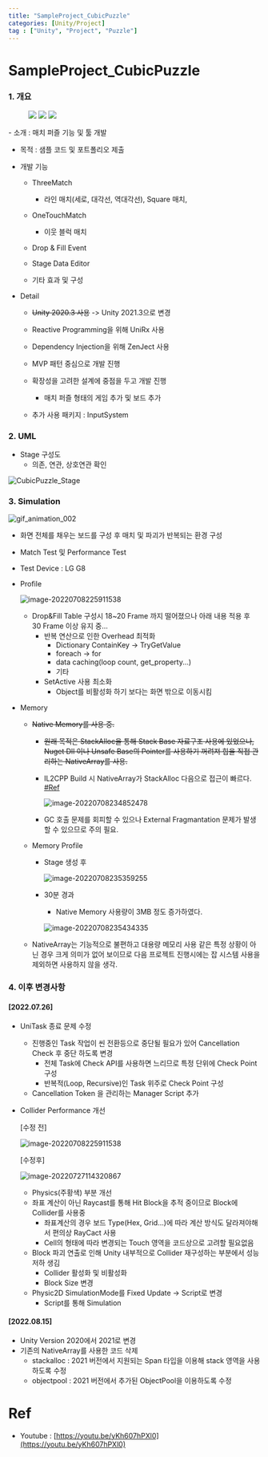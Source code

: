 ```yaml
---
title: "SampleProject_CubicPuzzle"
categories: [Unity/Project]
tag : ["Unity", "Project", "Puzzle"]
---
```




# SampleProject_CubicPuzzle

### 1. 개요

<figure class="half">
    <image src = "https://raw.githubusercontent.com/hns17/ImageContainer/main/img/ThreeMatch.gif"/>
    <image src = "https://raw.githubusercontent.com/hns17/ImageContainer/main/img/OneTouch.gif"/>
    <img src = "https://raw.githubusercontent.com/hns17/ImageContainer/main/img/CubicPuzzleEdit.gif" allign = "left" />
</figure>
- 소개 : 매치 퍼즐 기능 및 툴 개발

- 목적 : 샘플 코드 및 포트폴리오 제출

- 개발 기능 

    - ThreeMatch
      - 라인 매치(세로, 대각선, 역대각선), Square 매치,
    - OneTouchMatch
      - 이웃 블럭 매치

    - Drop & Fill Event

    - Stage Data Editor

    - 기타 효과 및 구성

- Detail

  - ~~Unity 2020.3 사용~~ -> Unity 2021.3으로 변경
  - Reactive Programming을 위해 UniRx 사용

  - Dependency Injection을 위해 ZenJect 사용
  - MVP 패턴 중심으로 개발 진행

  - 확장성을 고려한 설계에 중점을 두고 개발 진행
    - 매치 퍼즐 형태의 게임 추가 및 보드 추가
  - 추가 사용 패키지 : InputSystem




### 2. UML

- Stage 구성도
  - 의존, 연관, 상호연관 확인

![CubicPuzzle_Stage](https://raw.githubusercontent.com/hns17/ImageContainer/main/img/CubicPuzzle_Stage.png)

### 3. Simulation

![gif_animation_002](https://raw.githubusercontent.com/hns17/ImageContainer/main/img/gif_animation_002-1657289632295.gif)

- 화면 전체를 채우는 보드를 구성 후 매치 및 파괴가 반복되는 환경 구성

- Match Test 및 Performance Test

- Test Device : LG G8

- Profile
  
  ![image-20220708225911538](https://raw.githubusercontent.com/hns17/ImageContainer/main/img/image-20220708225911538.png)
  
  - Drop&Fill Table 구성시 18~20 Frame 까지 떨어졌으나 아래 내용 적용 후  30 Frame 이상 유지 중...
    - 반복 연산으로 인한 Overhead 최적화
      - Dictionary ContainKey -> TryGetValue
      - foreach -> for
      - data caching(loop count, get_property...)
      - 기타
    - SetActive 사용 최소화
      - Object를 비활성화 하기 보다는 화면 밖으로 이동시킴
  
- Memory
  - ~~Native Memory를 사용 중.~~
    
    - ~~원래 목적은 StackAlloc을 통해 Stack Base 자료구조 사용에 있었으나, Nuget Dll 이나 Unsafe Base의 Pointer를 사용하기 꺼려져 힙을 직접 관리하는 NativeArray를 사용.~~
    
    - IL2CPP Build 시 NativeArray가 StackAlloc 다음으로 접근이  빠르다. [#Ref](https://qiita.com/pCYSl5EDgo/items/2901604b72cbb2764940)
    
      ![image-20220708234852478](https://raw.githubusercontent.com/hns17/ImageContainer/main/img/image-20220708234852478.png)
    
    - GC 호출 문제를 회피할 수 있으나 External Fragmantation 문제가 발생 할 수 있으므로 주의 필요.
    
  - Memory Profile
  
    - Stage 생성 후
  
      ![image-20220708235359255](https://raw.githubusercontent.com/hns17/ImageContainer/main/img/image-20220708235359255.png)
  
    - 30분 경과
  
      - Native Memory 사용량이 3MB 정도 증가하였다.
  
      ![image-20220708235434335](https://raw.githubusercontent.com/hns17/ImageContainer/main/img/image-20220708235434335.png)
  
  - NativeArray는 기능적으로 불편하고 대용량 메모리 사용 같은 특정 상황이 아닌 경우 크게 의미가 없어 보이므로 다음 프로젝트 진행시에는 잡 시스템 사용을 제외하면 사용하지 않을 생각.





### 4. 이후 변경사항

#### [2022.07.26]

- UniTask 종료 문제 수정

  - 진행중인 Task 작업이 씬 전환등으로 중단될 필요가 있어 Cancellation Check 후 중단 하도록 변경
    - 전체 Task에 Check API를 사용하면 느리므로 특정 단위에 Check Point 구성
    - 반복적(Loop, Recursive)인 Task 위주로 Check Point 구성
  - Cancellation Token 을 관리하는 Manager Script 추가

- Collider Performance 개선

  [수정 전]

  ![image-20220708225911538](https://raw.githubusercontent.com/hns17/ImageContainer/main/img/image-20220708225911538.png)

  [수정후]

  ![image-20220727114320867](https://raw.githubusercontent.com/hns17/ImageContainer/main/img/image-20220727114320867.png)

  - Physics(주황색) 부분 개선
  - 좌표 계산이 아닌 Raycast를 통해 Hit Block을 추적 중이므로 Block에 Collider를 사용중
    - 좌표계산의 경우 보드 Type(Hex, Grid...)에 따라 계산 방식도 달라져야해서 편의상 RayCact 사용
    - Cell의 형태에 따라 변경되는 Touch 영역을 코드상으로 고려할 필요없음
  - Block 파괴 연출로 인해 Unity 내부적으로 Collider 재구성하는 부분에서 성능 저하 생김
    - Collider 활성화 및 비활성화
    - Block Size 변경
  - Physic2D SimulationMode를 Fixed Update -> Script로 변경
    - Script를 통해 Simulation

#### [2022.08.15]

- Unity Version 2020에서 2021로 변경
- 기존의 NativeArray를 사용한 코드 삭제
  - stackalloc : 2021 버전에서 지원되는 Span 타입을 이용해 stack 영역을 사용하도록 수정
  - objectpool : 2021 버전에서 추가된 ObjectPool을 이용하도록 수정



# Ref

- Youtube : [https://youtu.be/yKh607hPXl0](https://youtu.be/yKh607hPXl0)
